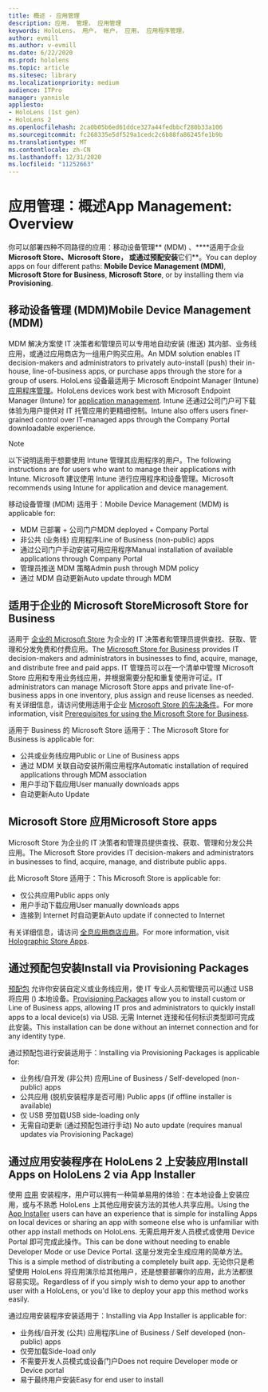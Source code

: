 ```yaml
---
title: 概述 - 应用管理
description: 应用， 管理， 应用管理
keywords: HoloLens， 用户， 帐户， 应用， 应用程序管理，
author: evmill
ms.author: v-evmill
ms.date: 6/22/2020
ms.prod: hololens
ms.topic: article
ms.sitesec: library
ms.localizationpriority: medium
audience: ITPro
manager: yannisle
appliesto:
- HoloLens (1st gen)
- HoloLens 2
ms.openlocfilehash: 2ca0b05b6ed61ddce327a44fedbbcf280b33a106
ms.sourcegitcommit: fc268335e5df529a1cedc2c6b88fa86245fe1b9b
ms.translationtype: MT
ms.contentlocale: zh-CN
ms.lasthandoff: 12/31/2020
ms.locfileid: "11252663"
---
```

# <span data-ttu-id="64fc8-104">应用管理：概述</span><span class="sxs-lookup"><span data-stu-id="64fc8-104">App Management: Overview</span></span>

<span data-ttu-id="64fc8-105">你可以部署四种不同路径的应用：移动设备管理\*\* (MDM) 、\*\*\*\*适用于企业**Microsoft **Store、Microsoft Store，** 或通过预配安装**它们\*\*。</span><span class="sxs-lookup"><span data-stu-id="64fc8-105">You can deploy apps on four different paths: **Mobile Device Management (MDM)**, **Microsoft Store for Business**, **Microsoft Store**, or by installing them via **Provisioning**.</span></span>

## <span data-ttu-id="64fc8-106">移动设备管理 (MDM)</span><span class="sxs-lookup"><span data-stu-id="64fc8-106">Mobile Device Management (MDM)</span></span>

<span data-ttu-id="64fc8-107">MDM 解决方案使 IT 决策者和管理员可以专用地自动安装 (推送) 其内部、业务线应用，或通过应用商店为一组用户购买应用。</span><span class="sxs-lookup"><span data-stu-id="64fc8-107">An MDM solution enables IT decision-makers and administrators to privately auto-install (push) their in-house, line-of-business apps, or purchase apps through the store for a group of users.</span></span> <span data-ttu-id="64fc8-108">HoloLens 设备最适用于 Microsoft Endpoint Manager (Intune) [应用程序管理](app-deploy-intune.md)。</span><span class="sxs-lookup"><span data-stu-id="64fc8-108">HoloLens devices work best with Microsoft Endpoint Manager (Intune) for [application management](app-deploy-intune.md).</span></span> <span data-ttu-id="64fc8-109">Intune 还通过公司门户可下载体验为用户提供对 IT 托管应用的更精细控制。</span><span class="sxs-lookup"><span data-stu-id="64fc8-109">Intune also offers users finer-grained control over IT-managed apps through the Company Portal downloadable experience.</span></span>

> [!NOTE]
> <span data-ttu-id="64fc8-110">以下说明适用于想要使用 Intune 管理其应用程序的用户。</span><span class="sxs-lookup"><span data-stu-id="64fc8-110">The following instructions are for users who want to manage their applications with Intune.</span></span> <span data-ttu-id="64fc8-111">Microsoft 建议使用 Intune 进行应用程序和设备管理。</span><span class="sxs-lookup"><span data-stu-id="64fc8-111">Microsoft recommends using Intune for application and device management.</span></span>

<span data-ttu-id="64fc8-112">移动设备管理 (MDM) 适用于：</span><span class="sxs-lookup"><span data-stu-id="64fc8-112">Mobile Device Management (MDM) is applicable for:</span></span>

* <span data-ttu-id="64fc8-113">MDM 已部署 + 公司门户</span><span class="sxs-lookup"><span data-stu-id="64fc8-113">MDM deployed + Company Portal</span></span>
* <span data-ttu-id="64fc8-114">非公共 (业务线) 应用程序</span><span class="sxs-lookup"><span data-stu-id="64fc8-114">Line of Business (non-public) apps</span></span>
* <span data-ttu-id="64fc8-115">通过公司门户手动安装可用应用程序</span><span class="sxs-lookup"><span data-stu-id="64fc8-115">Manual installation of available applications through Company Portal</span></span>
* <span data-ttu-id="64fc8-116">管理员推送 MDM 策略</span><span class="sxs-lookup"><span data-stu-id="64fc8-116">Admin push through MDM policy</span></span>
* <span data-ttu-id="64fc8-117">通过 MDM 自动更新</span><span class="sxs-lookup"><span data-stu-id="64fc8-117">Auto update through MDM</span></span>

## <span data-ttu-id="64fc8-118">适用于企业的 Microsoft Store</span><span class="sxs-lookup"><span data-stu-id="64fc8-118">Microsoft Store for Business</span></span>

<span data-ttu-id="64fc8-119">适用于 [企业的 Microsoft Store](app-deploy-store-business.md) 为企业的 IT 决策者和管理员提供查找、获取、管理和分发免费和付费应用。</span><span class="sxs-lookup"><span data-stu-id="64fc8-119">The [Microsoft Store for Business](app-deploy-store-business.md) provides IT decision-makers and administrators in businesses to find, acquire, manage, and distribute free and paid apps.</span></span> <span data-ttu-id="64fc8-120">IT 管理员可以在一个清单中管理 Microsoft Store 应用和专用业务线应用，并根据需要分配和重复使用许可证。</span><span class="sxs-lookup"><span data-stu-id="64fc8-120">IT administrators can manage Microsoft Store apps and private line-of-business apps in one inventory, plus assign and reuse licenses as needed.</span></span> <span data-ttu-id="64fc8-121">有关详细信息，请访问使用适用于企业 [Microsoft Store 的先决条件](https://docs.microsoft.com/microsoft-store/prerequisites-microsoft-store-for-business)。</span><span class="sxs-lookup"><span data-stu-id="64fc8-121">For more information, visit [Prerequisites for using the Microsoft Store for Business](https://docs.microsoft.com/microsoft-store/prerequisites-microsoft-store-for-business).</span></span>

<span data-ttu-id="64fc8-122">适用于 Business 的 Microsoft Store 适用于：</span><span class="sxs-lookup"><span data-stu-id="64fc8-122">The Microsoft Store for Business is applicable for:</span></span>

* <span data-ttu-id="64fc8-123">公共或业务线应用</span><span class="sxs-lookup"><span data-stu-id="64fc8-123">Public or Line of Business apps</span></span>
* <span data-ttu-id="64fc8-124">通过 MDM 关联自动安装所需应用程序</span><span class="sxs-lookup"><span data-stu-id="64fc8-124">Automatic installation of required applications through MDM association</span></span>
* <span data-ttu-id="64fc8-125">用户手动下载应用</span><span class="sxs-lookup"><span data-stu-id="64fc8-125">User manually downloads apps</span></span>
* <span data-ttu-id="64fc8-126">自动更新</span><span class="sxs-lookup"><span data-stu-id="64fc8-126">Auto Update</span></span>

## <span data-ttu-id="64fc8-127">Microsoft Store 应用</span><span class="sxs-lookup"><span data-stu-id="64fc8-127">Microsoft Store apps</span></span>

<span data-ttu-id="64fc8-128">Microsoft Store 为企业的 IT 决策者和管理员提供查找、获取、管理和分发公共应用。</span><span class="sxs-lookup"><span data-stu-id="64fc8-128">The Microsoft Store provides IT decision-makers and administrators in businesses to find, acquire, manage, and distribute public apps.</span></span>

<span data-ttu-id="64fc8-129">此 Microsoft Store 适用于：</span><span class="sxs-lookup"><span data-stu-id="64fc8-129">This Microsoft Store is applicable for:</span></span>

* <span data-ttu-id="64fc8-130">仅公共应用</span><span class="sxs-lookup"><span data-stu-id="64fc8-130">Public apps only</span></span>
* <span data-ttu-id="64fc8-131">用户手动下载应用</span><span class="sxs-lookup"><span data-stu-id="64fc8-131">User manually downloads apps</span></span>
* <span data-ttu-id="64fc8-132">连接到 Internet 时自动更新</span><span class="sxs-lookup"><span data-stu-id="64fc8-132">Auto update if connected to Internet</span></span>

<span data-ttu-id="64fc8-133">有关详细信息，请访问 [全息应用商店应用](https://docs.microsoft.com/hololens/holographic-store-apps)。</span><span class="sxs-lookup"><span data-stu-id="64fc8-133">For more information, visit [Holographic Store Apps](https://docs.microsoft.com/hololens/holographic-store-apps).</span></span>

## <span data-ttu-id="64fc8-134">通过预配包安装</span><span class="sxs-lookup"><span data-stu-id="64fc8-134">Install via Provisioning Packages</span></span>

<span data-ttu-id="64fc8-135">[预配包](app-deploy-provisioning-package.md) 允许你安装自定义或业务线应用，使 IT 专业人员和管理员可以通过 USB 将应用 () 本地设备。</span><span class="sxs-lookup"><span data-stu-id="64fc8-135">[Provisioning Packages](app-deploy-provisioning-package.md) allow you to install custom or Line of Business apps, allowing IT pros and administrators to quickly install apps to a local device(s) via USB.</span></span> <span data-ttu-id="64fc8-136">无需 Internet 连接和任何标识类型即可完成此安装。</span><span class="sxs-lookup"><span data-stu-id="64fc8-136">This installation can be done without an internet connection and for any identity type.</span></span>

<span data-ttu-id="64fc8-137">通过预配包进行安装适用于：</span><span class="sxs-lookup"><span data-stu-id="64fc8-137">Installing via Provisioning Packages is applicable for:</span></span>

* <span data-ttu-id="64fc8-138">业务线/自开发 (非公共) 应用</span><span class="sxs-lookup"><span data-stu-id="64fc8-138">Line of Business / Self-developed (non-public) apps</span></span>
* <span data-ttu-id="64fc8-139">公共应用 (脱机安装程序是否可用) </span><span class="sxs-lookup"><span data-stu-id="64fc8-139">Public apps (if offline installer is available)</span></span>
* <span data-ttu-id="64fc8-140">仅 USB 旁加载</span><span class="sxs-lookup"><span data-stu-id="64fc8-140">USB side-loading only</span></span>
* <span data-ttu-id="64fc8-141">无需自动更新 (通过预配包进行手动) </span><span class="sxs-lookup"><span data-stu-id="64fc8-141">No auto update (requires manual updates via Provisioning Package)</span></span>

## <span data-ttu-id="64fc8-142">通过应用安装程序在 HoloLens 2 上安装应用</span><span class="sxs-lookup"><span data-stu-id="64fc8-142">Install Apps on HoloLens 2 via App Installer</span></span>

<span data-ttu-id="64fc8-143">使用 [应用](app-deploy-app-installer.md) 安装程序，用户可以拥有一种简单易用的体验：在本地设备上安装应用，或与不熟悉 HoloLens 上其他应用安装方法的其他人共享应用。</span><span class="sxs-lookup"><span data-stu-id="64fc8-143">Using the [App Installer](app-deploy-app-installer.md) users can have an experience that is simple for installing Apps on local devices or sharing an app with someone else who is unfamiliar with other app install methods on HoloLens.</span></span> <span data-ttu-id="64fc8-144">无需启用开发人员模式或使用 Device Portal 即可完成此操作。</span><span class="sxs-lookup"><span data-stu-id="64fc8-144">This can be done without needing to enable Developer Mode or use Device Portal.</span></span> <span data-ttu-id="64fc8-145">这是分发完全生成应用的简单方法。</span><span class="sxs-lookup"><span data-stu-id="64fc8-145">This is a simple method of distributing a completely built app.</span></span> <span data-ttu-id="64fc8-146">无论你只是希望使用 HoloLens 将应用演示给其他用户，还是想要部署你的应用，此方法都很容易实现。</span><span class="sxs-lookup"><span data-stu-id="64fc8-146">Regardless of if you simply wish to demo your app to another user with a HoloLens, or you'd like to deploy your app this method works easily.</span></span>

<span data-ttu-id="64fc8-147">通过应用安装程序安装适用于：</span><span class="sxs-lookup"><span data-stu-id="64fc8-147">Installing via App Installer is applicable for:</span></span>

* <span data-ttu-id="64fc8-148">业务线/自开发 (公共) 应用程序</span><span class="sxs-lookup"><span data-stu-id="64fc8-148">Line of Business / Self developed (non-public) apps</span></span>
* <span data-ttu-id="64fc8-149">仅旁加载</span><span class="sxs-lookup"><span data-stu-id="64fc8-149">Side-load only</span></span>
* <span data-ttu-id="64fc8-150">不需要开发人员模式或设备门户</span><span class="sxs-lookup"><span data-stu-id="64fc8-150">Does not require Developer mode or Device portal</span></span>
* <span data-ttu-id="64fc8-151">易于最终用户安装</span><span class="sxs-lookup"><span data-stu-id="64fc8-151">Easy for end user to install</span></span>
